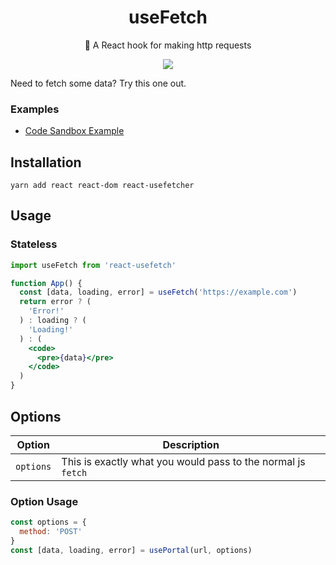 <h1 align="center">useFetch</h1>
<p align="center">🐶 A React hook for making http requests</p>
<p align="center">
    <a href="https://github.com/alex-cory/react-useportal/pulls">
      <img src="https://camo.githubusercontent.com/d4e0f63e9613ee474a7dfdc23c240b9795712c96/68747470733a2f2f696d672e736869656c64732e696f2f62616467652f5052732d77656c636f6d652d627269676874677265656e2e737667" />
    </a>
</p>

Need to fetch some data? Try this one out.

### Examples
- <a target="_blank" rel="noopener noreferrer" href='https://codesandbox.io/embed/km04k9k9x5'>Code Sandbox Example</a>


Installation
------------

```shell
yarn add react react-dom react-usefetcher
```

Usage
-----

### Stateless
```jsx 
import useFetch from 'react-usefetch'

function App() {
  const [data, loading, error] = useFetch('https://example.com')
  return error ? (
    'Error!'
  ) : loading ? (
    'Loading!'
  ) : (
    <code>
      <pre>{data}</pre>
    </code>
  )
}
```

Options
-----
| Option                | Description                                                                              |
| --------------------- | ---------------------------------------------------------------------------------------- |
| `options` | This is exactly what you would pass to the normal js `fetch` |


### Option Usage
```js
const options = {
  method: 'POST'
}
const [data, loading, error] = usePortal(url, options)
```
